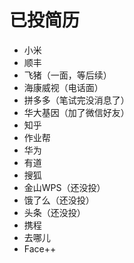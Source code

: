 # 已投简历

- 小米
- 顺丰
- 飞猪（一面，等后续）
- 海康威视（电话面）
- 拼多多（笔试完没消息了）
- 华大基因（加了微信好友）
- 知乎 
- 作业帮
- 华为
- 有道
- 搜狐
- 金山WPS（还没投）
- 饿了么（还没投）
- 头条（还没投）
- 携程
- 去哪儿
- Face++